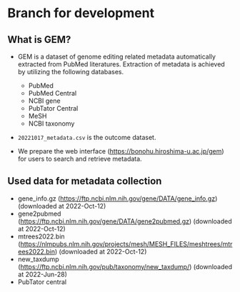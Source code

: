 # Branch for development
## What is GEM?
- GEM is a dataset of genome editing related metadata automatically extracted from PubMed literatures. Extraction of metadata is achieved by utilizing the following databases. 
    - PubMed
    - PubMed Central
    - NCBI gene
    - PubTator Central
    - MeSH
    - NCBI taxonomy

- `20221017_metadata.csv` is the outcome dataset. 
- We prepare the web interface (https://bonohu.hiroshima-u.ac.jp/gem) for users to search and retrieve metadata.
<!-- - If you follow the instructions below, you can also build GEM interface in your localhost. -->


<!-- ## How to use GEM interface in your local environment  -->
<!-- 1. install miniconda
2. move to the cloned gem directory
3. `conda create -n gemenv --file env_package.txt`
4. `conda activate gemenv`
5. `python modules_update/08_MetadataIntoDB.py`
5. `python app.py` 
6. you can start the web application in your localhost. -->


## Used data for metadata collection
- gene_info.gz (https://ftp.ncbi.nlm.nih.gov/gene/DATA/gene_info.gz) (downloaded at 2022-Oct-12)
- gene2pubmed (https://ftp.ncbi.nlm.nih.gov/gene/DATA/gene2pubmed.gz) (downloaded at 2022-Oct-12)
- mtrees2022.bin (https://nlmpubs.nlm.nih.gov/projects/mesh/MESH_FILES/meshtrees/mtrees2022.bin) (downloaded at 2022-Oct-12)
- new_taxdump (https://ftp.ncbi.nlm.nih.gov/pub/taxonomy/new_taxdump/) (downloaded at 2022-Jun-28)
- PubTator central 


<!-- ## if you want to make your own dataset -->
<!-- 1. Write searching terms in pubmed_terms in `W01_Pubdetails.py`.
2. Build DB by executing from `DB1_Geneinfo.py` to `DB4_Taxonomy.py`
3. `python W01_Pubdetails.py`
4. Insert pubdetails into DB by executing `DB7_Pubdetails.py`
5. `python W02_Update_Gene2pubmed.py`
6. `sh W03_Modifyg2p.sh`
7. Insert updated gene2pubmed into DB by executing `DB6_Metadata.py`
8. `python W05_CreateMetadata.py` to get the csv file containing metadata.
9. Insert metadata into DB by executing `W05_MetadataIntoDB.py`
10. Write a path to csv file in `app.py`.
11. `python app.py` to see the csv data in localhost. -->

